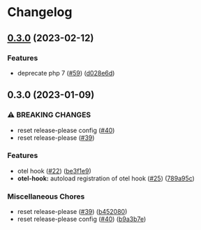 # Changelog

## [0.3.0](https://github.com/open-feature/php-sdk-contrib/compare/open-feature/split-provider-0.3.0...open-feature/split-provider-0.3.0) (2023-02-12)


### Features

* deprecate php 7 ([#59](https://github.com/open-feature/php-sdk-contrib/issues/59)) ([d028e6d](https://github.com/open-feature/php-sdk-contrib/commit/d028e6d7741d07b7edef21b43b249fdb2d18d8f2))

## 0.3.0 (2023-01-09)


### ⚠ BREAKING CHANGES

* reset release-please config ([#40](https://github.com/open-feature/php-sdk-contrib/issues/40))
* reset release-please ([#39](https://github.com/open-feature/php-sdk-contrib/issues/39))

### Features

* otel hook ([#22](https://github.com/open-feature/php-sdk-contrib/issues/22)) ([be3f1e9](https://github.com/open-feature/php-sdk-contrib/commit/be3f1e9ed37dee4bbce8e3701e4693c1b949c398))
* **otel-hook:** autoload registration of otel hook ([#25](https://github.com/open-feature/php-sdk-contrib/issues/25)) ([789a95c](https://github.com/open-feature/php-sdk-contrib/commit/789a95c47bc278b333bf8b241b0e342baa27acc5))


### Miscellaneous Chores

* reset release-please ([#39](https://github.com/open-feature/php-sdk-contrib/issues/39)) ([b452080](https://github.com/open-feature/php-sdk-contrib/commit/b452080443d837c66b554b1bb1a07cadba5a152a))
* reset release-please config ([#40](https://github.com/open-feature/php-sdk-contrib/issues/40)) ([b9a3b7e](https://github.com/open-feature/php-sdk-contrib/commit/b9a3b7e1017dc56ddfdd767fb8dab2d01b641699))
